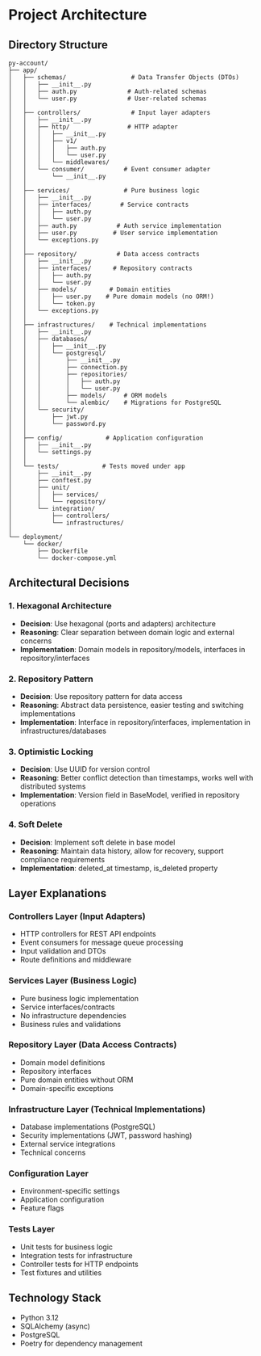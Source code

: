 # Project Architecture

## Directory Structure
```
py-account/
├── app/
│   ├── schemas/                  # Data Transfer Objects (DTOs)
│   │   ├── __init__.py
│   │   ├── auth.py              # Auth-related schemas
│   │   └── user.py              # User-related schemas
│   │
│   ├── controllers/              # Input layer adapters
│   │   ├── __init__.py
│   │   ├── http/                # HTTP adapter
│   │   │   ├── __init__.py
│   │   │   ├── v1/
│   │   │   │   ├── auth.py
│   │   │   │   └── user.py
│   │   │   └── middlewares/
│   │   └── consumer/           # Event consumer adapter
│   │       └── __init__.py
│   │
│   ├── services/               # Pure business logic
│   │   ├── __init__.py
│   │   ├── interfaces/        # Service contracts
│   │   │   ├── auth.py
│   │   │   └── user.py
│   │   ├── auth.py           # Auth service implementation
│   │   ├── user.py          # User service implementation
│   │   └── exceptions.py
│   │
│   ├── repository/           # Data access contracts
│   │   ├── __init__.py
│   │   ├── interfaces/      # Repository contracts
│   │   │   ├── auth.py
│   │   │   └── user.py
│   │   ├── models/         # Domain entities
│   │   │   ├── user.py    # Pure domain models (no ORM!)
│   │   │   └── token.py
│   │   └── exceptions.py
│   │
│   ├── infrastructures/    # Technical implementations
│   │   ├── __init__.py
│   │   ├── databases/
│   │   │   ├── __init__.py
│   │   │   └── postgresql/
│   │   │       ├── __init__.py
│   │   │       ├── connection.py
│   │   │       ├── repositories/
│   │   │       │   ├── auth.py
│   │   │       │   └── user.py
│   │   │       ├── models/     # ORM models
│   │   │       └── alembic/    # Migrations for PostgreSQL
│   │   └── security/
│   │       ├── jwt.py
│   │       └── password.py
│   │
│   ├── config/            # Application configuration
│   │   ├── __init__.py
│   │   └── settings.py
│   │
│   └── tests/            # Tests moved under app
│       ├── __init__.py
│       ├── conftest.py
│       ├── unit/
│       │   ├── services/
│       │   └── repository/
│       └── integration/
│           ├── controllers/
│           └── infrastructures/
│
└── deployment/
    └── docker/
        ├── Dockerfile
        └── docker-compose.yml
```

## Architectural Decisions

### 1. Hexagonal Architecture
- **Decision**: Use hexagonal (ports and adapters) architecture
- **Reasoning**: Clear separation between domain logic and external concerns
- **Implementation**: Domain models in repository/models, interfaces in repository/interfaces

### 2. Repository Pattern
- **Decision**: Use repository pattern for data access
- **Reasoning**: Abstract data persistence, easier testing and switching implementations
- **Implementation**: Interface in repository/interfaces, implementation in infrastructures/databases

### 3. Optimistic Locking
- **Decision**: Use UUID for version control
- **Reasoning**: Better conflict detection than timestamps, works well with distributed systems
- **Implementation**: Version field in BaseModel, verified in repository operations

### 4. Soft Delete
- **Decision**: Implement soft delete in base model
- **Reasoning**: Maintain data history, allow for recovery, support compliance requirements
- **Implementation**: deleted_at timestamp, is_deleted property

## Layer Explanations

### Controllers Layer (Input Adapters)
- HTTP controllers for REST API endpoints
- Event consumers for message queue processing
- Input validation and DTOs
- Route definitions and middleware

### Services Layer (Business Logic)
- Pure business logic implementation
- Service interfaces/contracts
- No infrastructure dependencies
- Business rules and validations

### Repository Layer (Data Access Contracts)
- Domain model definitions
- Repository interfaces
- Pure domain entities without ORM
- Domain-specific exceptions

### Infrastructure Layer (Technical Implementations)
- Database implementations (PostgreSQL)
- Security implementations (JWT, password hashing)
- External service integrations
- Technical concerns

### Configuration Layer
- Environment-specific settings
- Application configuration
- Feature flags

### Tests Layer
- Unit tests for business logic
- Integration tests for infrastructure
- Controller tests for HTTP endpoints
- Test fixtures and utilities

## Technology Stack
- Python 3.12
- SQLAlchemy (async)
- PostgreSQL
- Poetry for dependency management
